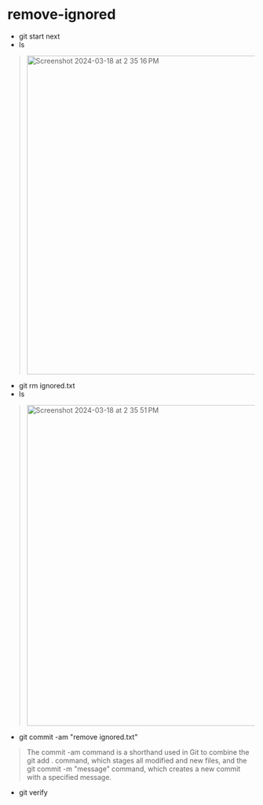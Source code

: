 # remove-ignored
- git start next
- ls
> <img width="649" alt="Screenshot 2024-03-18 at 2 35 16 PM" src="https://github.com/blackpanther26/Git-Exercises-Fracz-solns/assets/148771840/1eaba29a-babc-4e35-9ff3-9a0f4393313e">
- git rm ignored.txt
- ls
> <img width="653" alt="Screenshot 2024-03-18 at 2 35 51 PM" src="https://github.com/blackpanther26/Git-Exercises-Fracz-solns/assets/148771840/93546a94-6e21-4537-9096-15027f6d2f01">
- git commit -am "remove ignored.txt"
> The commit -am command is a shorthand used in Git to combine the git add . command, which stages all modified and new files, and the git commit -m "message" command, which creates a new commit with a specified message.
- git verify
